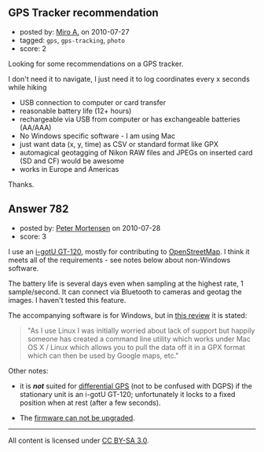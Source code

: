 ## GPS Tracker recommendation

- posted by: [Miro A.](https://stackexchange.com/users/-1/100-miro-a) on 2010-07-27
- tagged: `gps`, `gps-tracking`, `photo`
- score: 2

<p>Looking for some recommendations on a GPS tracker.</p>

<p>I don't need it to navigate, I just need it to log coordinates every x seconds while hiking</p>

<ul>
<li>USB connection to computer or card
transfer</li>
<li>reasonable battery life (12+ hours)</li>
<li>rechargeable via USB from computer or
has exchangeable batteries (AA/AAA)</li>
<li>No Windows specific software - I am using Mac</li>
<li>just want data (x, y, time) as CSV or
standard format like GPX</li>
<li>automagical geotagging of Nikon RAW
files and JPEGs on inserted card (SD
and CF) would be awesome</li>
<li>works in Europe and Americas</li>
</ul>

<p>Thanks.</p>



## Answer 782

- posted by: [Peter Mortensen](https://stackexchange.com/users/-1/118-peter-mortensen) on 2010-07-28
- score: 3

<p>I use an <a href="http://global.mobileaction.com/product/product_i-gotU_USB.jsp" rel="nofollow">i-gotU GT-120</a>, mostly for contributing to <a href="http://en.wikipedia.org/wiki/OpenStreetMap" rel="nofollow">OpenStreetMap</a>. I think it meets all of the requirements - see notes below about non-Windows software.</p>

<p>The battery life is several days even when sampling at the highest rate, 1 sample/second. It can connect via Bluetooth to cameras and geotag the images. I haven't tested this feature.</p>

<p>The accompanying software is for Windows, but in <a href="http://the-gadgeteer.com/2009/03/19/i-gotu-usb-gps-travel-logger-gt-120-review/" rel="nofollow">this review</a> it is stated:</p>

<blockquote>
  <p>"As I use Linux I was initially worried about lack of support but happily someone has created a command line utility which works under Mac OS X / Linux which allows you to pull the data off it in a GPX format which can then be used by Google maps, etc."</p>
</blockquote>

<p>Other notes:</p>

<ul>
<li><p>it is <strong><em>not</em></strong> suited for <a href="http://www.esri.com/news/arcuser/0103/differential1of2.html" rel="nofollow">differential GPS</a> (not to be confused with DGPS) if the stationary unit is an i-gotU GT-120; unfortunately it locks to a fixed position when at rest (after a few seconds).</p></li>
<li><p>The <a href="http://global.mobileaction.com/support/sub-igotU/F1-2-10.htm" rel="nofollow">firmware can not be upgraded</a>. </p></li>
</ul>




---

All content is licensed under [CC BY-SA 3.0](https://creativecommons.org/licenses/by-sa/3.0/).
